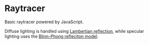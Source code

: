  # Raytracer
 Basic raytracer powered by JavaScript.

 Diffuse lighting is handled using [Lambertian reflection](https://en.wikipedia.org/wiki/Lambertian_reflectance), while specular lighting uses the [Blinn-Phong refleciton model](https://en.wikipedia.org/wiki/Blinn%E2%80%93Phong_reflection_model).